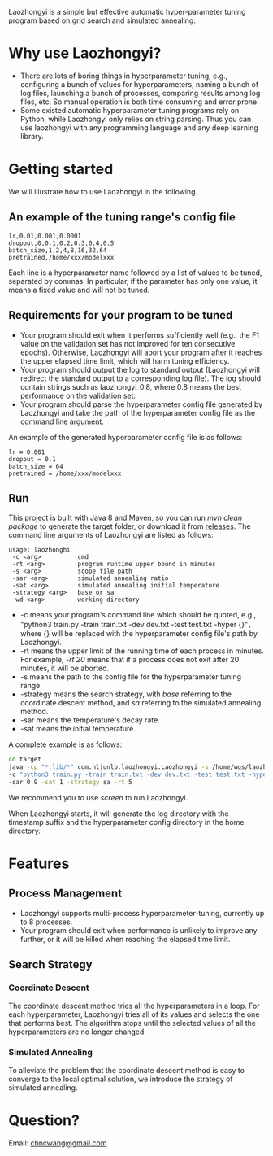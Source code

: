 Laozhongyi is a simple but effective automatic hyper-parameter tuning program based on grid search and simulated annealing.
# Why use Laozhongyi?
* There are lots of boring things in hyperparameter tuning, e.g., configuring a bunch of values for hyperparameters, naming a bunch of log files, launching a bunch of processes, comparing results among log files, etc. So manual operation is both time consuming and error prone.
* Some existed automatic hyperparameter tuning programs rely on Python, while Laozhongyi only relies on string parsing. Thus you can use laozhongyi with any programming language and any deep learning library.
# Getting started
We will illustrate how to use Laozhongyi in the following.
## An example of the tuning range's config file
```
lr,0.01,0.001,0.0001
dropout,0,0.1,0.2,0.3,0.4,0.5
batch_size,1,2,4,8,16,32,64
pretrained,/home/xxx/modelxxx
```
Each line is a hyperparameter name followed by a list of values to be tuned, separated by commas. In particular, if the parameter has only one value, it means a fixed value and will not be tuned.
## Requirements for your program to be tuned
* Your program should exit when it performs sufficiently well (e.g., the F1 value on the validation set has not improved for ten consecutive epochs). Otherwise, Laozhongyi will abort your program after it reaches the upper elapsed time limit, which will harm tuning efficiency.
* Your program should output the log to standard output (Laozhongyi will redirect the standard output to a corresponding log file). The log should contain strings such as laozhongyi_0.8, where 0.8 means the best performance on the validation set.
* Your program should parse the hyperparameter config file generated by Laozhongyi and take the path of the hyperparameter config file as the command line argument.

An example of the generated hyperparameter config file is as follows:
```
lr = 0.001
dropout = 0.1
batch_size = 64
pretrained = /home/xxx/modelxxx
```
## Run
This project is built with Java 8 and Maven, so you can run *mvn clean package* to generate the target folder, or download it from [releases](https://github.com/chncwang/laozhongyi/releases).
The command line arguments of Laozhongyi are listed as follows:
```
usage: laozhonghi
 -c <arg>          cmd
 -rt <arg>         program runtime upper bound in minutes
 -s <arg>          scope file path
 -sar <arg>        simulated annealing ratio
 -sat <arg>        simulated annealing initial temperature
 -strategy <arg>   base or sa
 -wd <arg>         working directory
 ``` 
* -c means your program's command line which should be quoted, e.g., "python3 train.py -train train.txt -dev dev.txt -test test.txt -hyper {}"，where {} will be replaced with the hyperparameter config file's path by Laozhongyi.
* -rt means the upper limit of the running time of each process in minutes. For example, *-rt 20* means that if a process does not exit after 20 minutes, it will be aborted.
* -s means the path to the config file for the hyperparameter tuning range.
* -strategy means the search strategy, with *base* referring to the coordinate descent method, and *sa* referring to the simulated annealing method.
* -sar means the temperature's decay rate.
* -sat means the initial temperature.

A complete example is as follows:
```Bash
cd target
java -cp "*:lib/*" com.hljunlp.laozhongyi.Laozhongyi -s /home/wqs/laozhongyi.config\
-c "python3 train.py -train train.txt -dev dev.txt -test test.txt -hyper {}"\
-sar 0.9 -sat 1 -strategy sa -rt 5
```
We recommend you to use *screen* to run Laozhongyi.

When Laozhongyi starts, it will generate the log directory with the timestamp suffix and the hyperparameter config directory in the home directory.
# Features
## Process Management
* Laozhongyi supports multi-process hyperparameter-tuning, currently up to 8 processes.
* Your program should exit when performance is unlikely to improve any further, or it will be killed when reaching the elapsed time limit.
## Search Strategy
### Coordinate Descent
The coordinate descent method tries all the hyperparameters in a loop. For each hyperparameter, Laozhongyi tries all of its values and selects the one that performs best. The algorithm stops until the selected values of all the hyperparameters are no longer changed.
### Simulated Annealing
To alleviate the problem that the coordinate descent method is easy to converge to the local optimal solution, we introduce the strategy of simulated annealing.
# Question?
Email: chncwang@gmail.com
